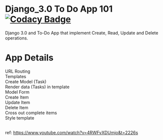 # Django_3.0 To Do App 101 [![Codacy Badge](https://app.codacy.com/project/badge/Grade/92179c6edc364d84b9fe7cc3c00f1ee5)](https://www.codacy.com/gh/mianamir/django_3.0_to_do_app_101/dashboard?utm_source=github.com&amp;utm_medium=referral&amp;utm_content=mianamir/django_3.0_to_do_app_101&amp;utm_campaign=Badge_Grade)
Django 3.0 and To-Do App that implement Create, Read, Update and Delete operations. 

# App Details

URL Routing
<br/> Templates
<br/> Create Model (Task)
<br/> Render data (Tasks) in template
<br/> Model Form
<br/> Create Item
<br/> Update Item
<br/> Delete Item
<br/> Cross out complete items
<br/> Style template



<br/> ref: https://www.youtube.com/watch?v=4RWFvXDUmjo&t=2226s
